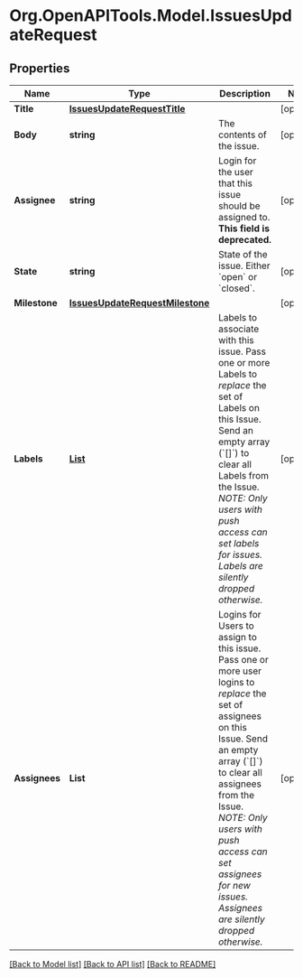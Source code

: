 # Org.OpenAPITools.Model.IssuesUpdateRequest

## Properties

Name | Type | Description | Notes
------------ | ------------- | ------------- | -------------
**Title** | [**IssuesUpdateRequestTitle**](IssuesUpdateRequestTitle.md) |  | [optional] 
**Body** | **string** | The contents of the issue. | [optional] 
**Assignee** | **string** | Login for the user that this issue should be assigned to. **This field is deprecated.** | [optional] 
**State** | **string** | State of the issue. Either &#x60;open&#x60; or &#x60;closed&#x60;. | [optional] 
**Milestone** | [**IssuesUpdateRequestMilestone**](IssuesUpdateRequestMilestone.md) |  | [optional] 
**Labels** | [**List<IssuesCreateRequestLabelsInner>**](IssuesCreateRequestLabelsInner.md) | Labels to associate with this issue. Pass one or more Labels to _replace_ the set of Labels on this Issue. Send an empty array (&#x60;[]&#x60;) to clear all Labels from the Issue. _NOTE: Only users with push access can set labels for issues. Labels are silently dropped otherwise._ | [optional] 
**Assignees** | **List<string>** | Logins for Users to assign to this issue. Pass one or more user logins to _replace_ the set of assignees on this Issue. Send an empty array (&#x60;[]&#x60;) to clear all assignees from the Issue. _NOTE: Only users with push access can set assignees for new issues. Assignees are silently dropped otherwise._ | [optional] 

[[Back to Model list]](../README.md#documentation-for-models) [[Back to API list]](../README.md#documentation-for-api-endpoints) [[Back to README]](../README.md)

